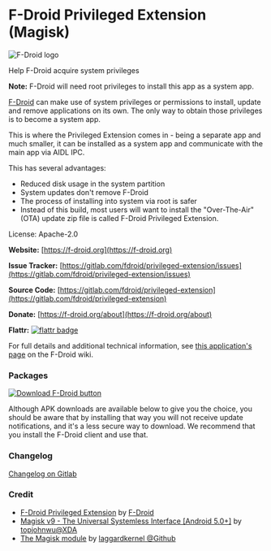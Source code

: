 # F-Droid Privileged Extension (Magisk)

![F-Droid logo](https://f-droid.org/repo/icons/org.fdroid.fdroid.privileged.2000.png)

Help F-Droid acquire system privileges

**Note:** F-Droid will need root privileges to install this app as a system app.

[F-Droid](https://f-droid.org/repository/browse/?fdid=org.fdroid.fdroid) can make use of system privileges or permissions to install, update and remove applications on its own. The only way to obtain those privileges is to become a system app.

This is where the Privileged Extension comes in - being a separate app and much smaller, it can be installed as a system app and communicate with the main app via AIDL IPC.

This has several advantages:

- Reduced disk usage in the system partition
- System updates don't remove F-Droid
- The process of installing into system via root is safer
- Instead of this build, most users will want to install the "Over-The-Air" (OTA) update zip file is called F-Droid Privileged Extension.

License: Apache-2.0

**Website:** [https://f-droid.org](https://f-droid.org)

**Issue Tracker:** [https://gitlab.com/fdroid/privileged-extension/issues](https://gitlab.com/fdroid/privileged-extension/issues)

**Source Code:** [https://gitlab.com/fdroid/privileged-extension](https://gitlab.com/fdroid/privileged-extension)

**Donate:** [https://f-droid.org/about](https://f-droid.org/about)

**Flattr:** [![flattr badge](https://f-droid.org/wp-content/uploads/flattr-badge-large.png)](https://flattr.com/thing/343053)

For full details and additional technical information, see [this application's page](https://f-droid.org/wiki/page/org.fdroid.fdroid.privileged) on the F-Droid wiki.

### Packages

[![Download F-Droid button](https://f-droid.org/wp-content/uploads/2010/10/button.png)](https://f-droid.org/FDroid.apk)

Although APK downloads are available below to give you the choice, you should be aware that by installing that way you will not receive update notifications, and it's a less secure way to download. We recommend that you install the F-Droid client and use that.

### Changelog
[Changelog on Gitlab](https://gitlab.com/fdroid/fdroiddata/raw/master/metadata/org.fdroid.fdroid.privileged.txt)

### Credit
- [F-Droid Privileged Extension](https://f-droid.org/repository/browse/?fdid=org.fdroid.fdroid.privileged) by [F-Droid](https://f-droid.org/)
- [Magisk v9 - The Universal Systemless Interface \[Android 5.0+\]](http://forum.xda-developers.com/apps/magisk/official-magisk-v7-universal-systemless-t3473445) by [topjohnwu@XDA](http://forum.xda-developers.com/member.php?u=4470081)
- [The Magisk module](https://github.com/laggardkernel/fdroid-privileged-magisk) by [laggardkernel @Github](https://github.com/laggardkernel)

